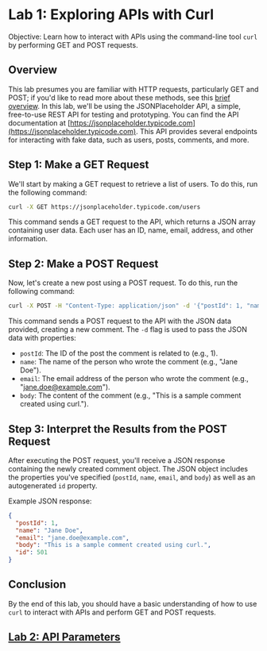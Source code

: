 # Lab 1: Exploring APIs with Curl

Objective: Learn how to interact with APIs using the command-line tool `curl` by performing GET and POST requests.

## Overview

This lab presumes you are familiar with HTTP requests, particularly GET and
POST; if you'd like to read more about these methods, see this [brief
overview](./http-methods.md).
In this lab, we'll be using the JSONPlaceholder API, a simple, free-to-use REST API for testing and prototyping. You can find the API documentation at [https://jsonplaceholder.typicode.com](https://jsonplaceholder.typicode.com). This API provides several endpoints for interacting with fake data, such as users, posts, comments, and more.

## Step 1: Make a GET Request

We'll start by making a GET request to retrieve a list of users. To do this, run the following command:

```bash
curl -X GET https://jsonplaceholder.typicode.com/users
```

This command sends a GET request to the API, which returns a JSON array containing user data. Each user has an ID, name, email, address, and other information.

## Step 2: Make a POST Request

Now, let's create a new post using a POST request. To do this, run the following command:

```bash
curl -X POST -H "Content-Type: application/json" -d '{"postId": 1, "name": "Jane Doe", "email": "jane.doe@example.com", "body": "This is a sample comment created using curl."}' https://jsonplaceholder.typicode.com/comments
```


This command sends a POST request to the API with the JSON data provided, creating a new comment. The `-d` flag is used to pass the JSON data with properties:

- `postId`: The ID of the post the comment is related to (e.g., 1).
- `name`: The name of the person who wrote the comment (e.g., "Jane Doe").
- `email`: The email address of the person who wrote the comment (e.g., "jane.doe@example.com").
- `body`: The content of the comment (e.g., "This is a sample comment created using curl.").

## Step 3: Interpret the Results from the POST Request

After executing the POST request, you'll receive a JSON response containing the newly created comment object. The JSON object includes the properties you've specified (`postId`, `name`, `email`, and `body`) as well as an autogenerated `id` property.

Example JSON response:

```json
{
  "postId": 1,
  "name": "Jane Doe",
  "email": "jane.doe@example.com",
  "body": "This is a sample comment created using curl.",
  "id": 501
}
```

## Conclusion

By the end of this lab, you should have a basic understanding of how to use `curl` to interact with APIs and perform GET and POST requests.

## [Lab 2: API Parameters](api-parameters-and-pagination.md)
